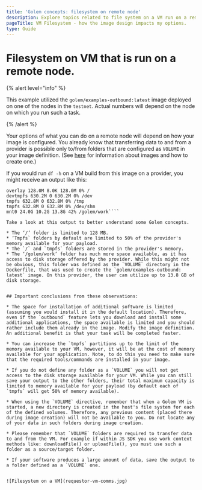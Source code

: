 ```yaml
---
title: 'Golem concepts: filesystem on remote node'
description: Explore topics related to file system on a VM run on a remote node to better design your custom image.
pageTitle: VM Filesystem - how the image design impacts my options.
type: Guide
---
```


# Filesystem on VM that is run on a remote node.

{% alert level="info" %}

This example utilized the `golem/examples-outbound:latest` image deployed on one of the nodes in the `testnet`. Actual numbers will depend on the node on which you run such a task.

{% /alert %}

Your options of what you can do on a remote node will depend on how your image is configured. You already know that transferring data to and from a provider is possible only to/from folders that are configured as `VOLUME` in your image definition. (See [here](/docs/creators/javascript/guides/golem-images.md) for information about images and how to create one.)

If you would run `df -h` on a VM build from this image on a provider, you might receive an output like this:

`````Filesystem Size Used Available Use% Mounted on
overlay 128.0M 8.0K 128.0M 0% /
devtmpfs 630.2M 0 630.2M 0% /dev
tmpfs 632.8M 0 632.8M 0% /tmp
tmpfs 632.8M 0 632.8M 0% /dev/shm
mnt0 24.0G 10.2G 13.8G 42% /golem/work````

Take a look at this output to better understand some Golem concepts.

* The ‘/’ folder is limited to 128 MB.
* ‘Tmpfs` folders by default are limited to 50% of the provider's memory available for your payload.
* The `/` and `tmpfs` folders are stored in the provider's memory.
* The ‘/golem/work’ folder has much more space available, as it has access to disk storage offered by the provider. While this might not be obvious, this folder was defined as the `VOLUME` directory in the Dockerfile, that was used to create the `golem/examples-outbound: latest` image. On this provider, the user can utilize up to 13.8 GB of disk storage.


## Important conclusions from these observations:

* The space for installation of additional software is limited (assuming you would install it in the default location). Therefore, even if the `outbound` feature lets you download and install some additional applications, the space available is limited and you should rather include them already in the image. Modify the image definition. An additional benefit is that your task will be completed faster.

* You can increase the `tmpfs` partitions up to the limit of the memory available to your VM, however, it will be at the cost of memory available for your application. Note, to do this you need to make sure that the required tools/commands are installed in your image.

* If you do not define any folder as a `VOLUME` you will not get access to the disk storage available for your VM. While you can still save your output to the other folders, their total maximum capacity is limited to memory available for your payload (by default each of `tmpfs` will get 50% of memory available).

* When using the `VOLUME` directive, remember that when a Golem VM is started, a new directory is created in the host's file system for each of the defined volumes. Therefore, any previous content (placed there during image creation) will not be available to you. Do not locate any of your data in such folders during image creation.

* Please remember that `VOLUME` folders are required to transfer data to and from the VM. For example if within JS SDK you use work context methods like: downloadFile() or uploadFile(), you must use such a folder as a source/target folder.

* If your software produces a large amount of data, save the output to a folder defined as a `VOLUME` one.


![Filesystem on a VM](requestor-vm-comms.jpg)

`````
